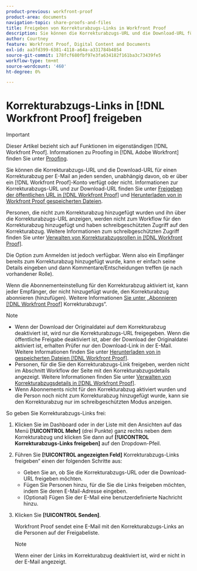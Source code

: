```yaml
---
product-previous: workfront-proof
product-area: documents
navigation-topic: share-proofs-and-files
title: Freigeben von Korrekturabzugs-Links in Workfront Proof
description: Sie können die Korrekturabzugs-URL und die Download-URL für einen Korrekturabzug per E-Mail an jeden senden, unabhängig davon, ob er über ein - [!DNL Workfront Proof]  verfügt oder nicht. Informationen zur Korrekturabzugs-URL und zur Download-URL finden Sie unter Freigeben der öffentlichen URL in Workfront Proof und Herunterladen von in Workfront Proof gespeicherten Dateien .
author: Courtney
feature: Workfront Proof, Digital Content and Documents
exl-id: aa3fd399-6381-4118-a64a-a331784b4854
source-git-commit: 178fcf680fbf97e3fa634182f161ba3c73439fe5
workflow-type: tm+mt
source-wordcount: '460'
ht-degree: 0%

---
```


# Korrekturabzugs-Links in [!DNL Workfront Proof] freigeben

>[!IMPORTANT]
>
>Dieser Artikel bezieht sich auf Funktionen im eigenständigen [!DNL Workfront Proof]. Informationen zu Proofing in [!DNL Adobe Workfront] finden Sie unter [Proofing](../../../review-and-approve-work/proofing/proofing.md).

Sie können die Korrekturabzugs-URL und die Download-URL für einen Korrekturabzug per E-Mail an jeden senden, unabhängig davon, ob er über ein [!DNL Workfront Proof]-Konto verfügt oder nicht. Informationen zur Korrekturabzugs-URL und zur Download-URL finden Sie unter [Freigeben der öffentlichen URL in [!DNL Workfront Proof]](../../../workfront-proof/wp-work-proofsfiles/share-proofs-and-files/share-public-url.md) und [Herunterladen von in Workfront Proof gespeicherten Dateien](../../../workfront-proof/wp-work-proofsfiles/manage-your-work/download-files-stored.md).

Personen, die nicht zum Korrekturabzug hinzugefügt wurden und ihn über die Korrekturabzugs-URL anzeigen, werden nicht zum Workflow für den Korrekturabzug hinzugefügt und haben schreibgeschützten Zugriff auf den Korrekturabzug. Weitere Informationen zum schreibgeschützten Zugriff finden Sie unter [Verwalten von Korrekturabzugsrollen in [!DNL Workfront Proof]](../../../workfront-proof/wp-work-proofsfiles/share-proofs-and-files/manage-proof-roles.md).

Die Option zum Anmelden ist jedoch verfügbar. Wenn also ein Empfänger bereits zum Korrekturabzug hinzugefügt wurde, kann er einfach seine Details eingeben und dann Kommentare/Entscheidungen treffen (je nach vorhandener Rolle).

Wenn die Abonnementeinstellung für den Korrekturabzug aktiviert ist, kann jeder Empfänger, der nicht hinzugefügt wurde, den Korrekturabzug abonnieren (hinzufügen). Weitere Informationen [ Sie unter „Abonnieren  [!DNL Workfront Proof]](../../../workfront-proof/wp-work-proofsfiles/share-proofs-and-files/subscribe-to-proof.md) Korrekturabzugs“.

>[!NOTE]
>
>* Wenn der Download der Originaldatei auf dem Korrekturabzug deaktiviert ist, wird nur die Korrekturabzugs-URL freigegeben. Wenn die öffentliche Freigabe deaktiviert ist, aber der Download der Originaldatei aktiviert ist, erhalten Prüfer nur den Download-Link in der E-Mail. Weitere Informationen finden Sie unter [Herunterladen von in gespeicherten Dateien [!DNL Workfront Proof]](../../../workfront-proof/wp-work-proofsfiles/manage-your-work/download-files-stored.md).
>* Personen, für die Sie den Korrekturabzugs-Link freigeben, werden nicht im Abschnitt Workflow der Seite mit den Korrekturabzugsdetails angezeigt. Weitere Informationen finden Sie unter [Verwalten von Korrekturabzugsdetails in [!DNL Workfront Proof]](../../../workfront-proof/wp-work-proofsfiles/manage-your-work/manage-proof-details.md).
>* Wenn Abonnements nicht für den Korrekturabzug aktiviert wurden und die Person noch nicht zum Korrekturabzug hinzugefügt wurde, kann sie den Korrekturabzug nur im schreibgeschützten Modus anzeigen.
>



So geben Sie Korrekturabzugs-Links frei:

1. Klicken Sie im Dashboard oder in der Liste mit den Ansichten auf das Menü **[!UICONTROL Mehr]** (drei Punkte) ganz rechts neben dem Korrekturabzug und klicken Sie dann auf **[!UICONTROL Korrekturabzugs-Links freigeben]** auf den Dropdown-Pfeil.

1. Führen Sie **[!UICONTROL angezeigten Feld]** Korrekturabzugs-Links freigeben“ einen der folgenden Schritte aus:

   * Geben Sie an, ob Sie die Korrekturabzugs-URL oder die Download-URL freigeben möchten.
   * Fügen Sie Personen hinzu, für die Sie die Links freigeben möchten, indem Sie deren E-Mail-Adresse eingeben.
   * (Optional) Fügen Sie der E-Mail eine benutzerdefinierte Nachricht hinzu.

1. Klicken Sie **[!UICONTROL Senden]**.

   Workfront Proof sendet eine E-Mail mit den Korrekturabzugs-Links an die Personen auf der Freigabeliste.

   >[!NOTE]
   >
   >Wenn einer der Links im Korrekturabzug deaktiviert ist, wird er nicht in der E-Mail angezeigt.
